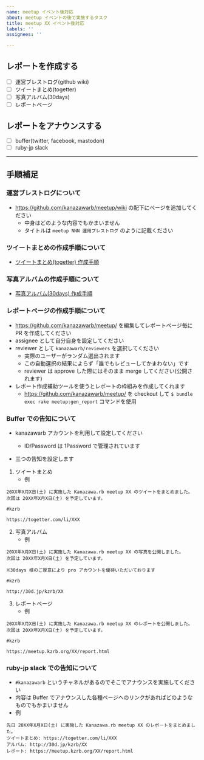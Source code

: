 ```yaml
---
name: meetup イベント後対応
about: meetup イベントの後で実施するタスク
title: meetup XX イベント後対応
labels: ''
assignees: ''

---
```


## レポートを作成する
- [ ] 運営ブレストログ(github wiki)
- [ ] ツイートまとめ(togetter)
- [ ] 写真アルバム(30days)
- [ ] レポートページ

## レポートをアナウンスする
- [ ] buffer(twitter, facebook, mastodon)
- [ ] ruby-jp slack

---

## 手順補足

### 運営ブレストログについて

* https://github.com/kanazawarb/meetup/wiki の配下にページを追加してください
    * 中身はどのような内容でもかまいません
    * タイトルは `meetup NNN 運用ブレストログ` のように記載ください

### ツイートまとめの作成手順について
* [ツイートまとめ(togetter) 作成手順](https://github.com/kanazawarb/meetup/wiki/how-to-write-together)

### 写真アルバムの作成手順について
* [写真アルバム(30days) 作成手順](https://github.com/kanazawarb/meetup/wiki/30days-%E3%82%A2%E3%83%AB%E3%83%90%E3%83%A0%E4%BD%9C%E6%88%90%E6%89%8B%E9%A0%86)

### レポートページの作成手順について
* https://github.com/kanazawarb/meetup/ を編集してレポートページ毎に PR を作成してください
* assignee として自分自身を設定してください
* reviewer として `kanazawarb/reviewers` を選択してください
    * 実際のユーザーがランダム選出されます
    * この自動選択の結果によらず「誰でもレビューしてかまわない」です
    * reviewer は approve した際にはそのまま merge してください(公開されます)
* レポート作成補助ツールを使うとレポートの枠組みを作成してくれます
    * https://github.com/kanazawarb/meetup/ を checkout して `$ bundle exec rake meetup:gen_report` コマンドを使用

### Buffer での告知について
* kanazawarb アカウントを利用して設定してください
    * ID/Password は 1Password で管理されています

* 三つの告知を設定します

1. ツイートまとめ
    * 例

```
20XX年X月X日(土) に実施した Kanazawa.rb meetup XX のツイートをまとめました。
次回は 20XX年X月X日(土) を予定しています。

#kzrb

https://togetter.com/li/XXX
```

2. 写真アルバム
    * 例

```
20XX年X月X日(土) に実施した Kanazawa.rb meetup XX の写真を公開しました。
次回は 20XX年X月X日(土) を予定しています。

※30days 様のご厚意により pro アカウントを優待いただいております

#kzrb

http://30d.jp/kzrb/XX
```

3. レポートページ
    * 例

```
20XX年X月X日(土) に実施した Kanazawa.rb meetup XX のレポートを公開しました。
次回は 20XX年X月X日(土) を予定しています。

#kzrb

https://meetup.kzrb.org/XX/report.html
```

### ruby-jp slack での告知について

* `#kanazawarb` というチャネルがあるのでそこでアナウンスを実施してください
* 内容は Buffer でアナウンスした各種ページへのリンクがあればどのようなものでもかまいません
* 例

```
先日 20XX年X月X日(土) に実施した Kanazawa.rb meetup XX のレポートをまとめました。
ツイートまとめ: https://togetter.com/li/XXX
アルバム: http://30d.jp/kzrb/XX
レポート: https://meetup.kzrb.org/XX/report.html
```

